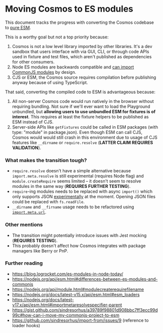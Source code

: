 # Moving Cosmos to ES modules

This document tracks the progress with converting the Cosmos codebase to [pure ESM](https://gist.github.com/sindresorhus/a39789f98801d908bbc7ff3ecc99d99c#how-can-i-move-my-commonjs-project-to-esm).

This is a worthy goal but not a top priority because:

1. Cosmos is not a low level library imported by other libraries. It's a dev sandbox that users interface with via GUI, CLI, or through code APIs used in fixture and test files, which aren't published as dependencies for other consumers.
2. Node ES modules are backwards compatible and [can import CommonJS modules](https://nodejs.org/api/esm.html#interoperability-with-commonjs) by design.
3. CJS or ESM, the Cosmos source requires compilation before publishing anyway because of using TypeScript.

That said, converting the compiled code to ESM is advantageous because:

1. All non-server Cosmos code would run natively in the browser without requiring bundling. Not sure if we'll ever want to load the Playground unbundled, but **allowing users to use unbundled ESM for fixtures is of interest**. This requires at least the fixture helpers to be published as ESM instead of CJS.
2. Server-side APIs like `getFixtures` could be called in ESM packages (with type: "module" in package.json). Even though ESM can call CJS, Cosmos would would still crash in this environment due to usage of CJS features like `__dirname` or `require.resolve` (**LATTER CLAIM REQUIRES VALIDATION**).

### What makes the transition tough?

- `require.resolve` doesn't have a simple alternative because `import.meta.resolve` is still experimental (requires Node flag) and `module.createRequire` seems limited – it doesn't seem to resolve modules in the same way (**REQUIRES FURTHER TESTING**).
- `require`-ing modules needs to be replaced with async `import()` which only supports JSON [experimentally](https://nodejs.org/docs/latest-v15.x/api/esm.html#esm_no_json_module_loading) at the moment. Opening JSON files could be replaced with `fs.readFile`.
- `__dirname` and `__firname` usage needs to be refactored using [`import.meta.url`](https://nodejs.org/docs/latest-v15.x/api/esm.html#esm_import_meta_url).

### Other mentions

- The transition might potentially introduce issues with Jest mocking (**REQUIRES TESTING**).
- This probably doesn't affect how Cosmos integrates with package managers like Berry or PnP.

### Further reading

- https://blog.logrocket.com/es-modules-in-node-today/
- https://nodejs.org/api/esm.html#differences-between-es-modules-and-commonjs
- https://nodejs.org/api/module.html#modulecreaterequirefilename
- https://nodejs.org/docs/latest-v15.x/api/esm.html#esm_loaders
- https://nodejs.org/docs/latest-v17.x/api/esm.html#importmetaresolvespecifier-parent
- https://gist.github.com/sindresorhus/a39789f98801d908bbc7ff3ecc99d99c#how-can-i-move-my-commonjs-project-to-esm
- https://github.com/sindresorhus/import-from/issues/9 (reference to loader hooks)
